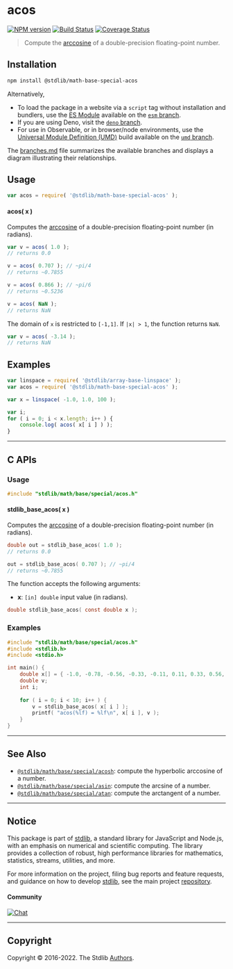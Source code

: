 <!--

@license Apache-2.0

Copyright (c) 2022 The Stdlib Authors.

Licensed under the Apache License, Version 2.0 (the "License");
you may not use this file except in compliance with the License.
You may obtain a copy of the License at

   http://www.apache.org/licenses/LICENSE-2.0

Unless required by applicable law or agreed to in writing, software
distributed under the License is distributed on an "AS IS" BASIS,
WITHOUT WARRANTIES OR CONDITIONS OF ANY KIND, either express or implied.
See the License for the specific language governing permissions and
limitations under the License.

-->

# acos

[![NPM version][npm-image]][npm-url] [![Build Status][test-image]][test-url] [![Coverage Status][coverage-image]][coverage-url] <!-- [![dependencies][dependencies-image]][dependencies-url] -->

> Compute the [arccosine][arccosine] of a double-precision floating-point number.

<section class="installation">

## Installation

```bash
npm install @stdlib/math-base-special-acos
```

Alternatively,

-   To load the package in a website via a `script` tag without installation and bundlers, use the [ES Module][es-module] available on the [`esm` branch][esm-url].
-   If you are using Deno, visit the [`deno` branch][deno-url].
-   For use in Observable, or in browser/node environments, use the [Universal Module Definition (UMD)][umd] build available on the [`umd` branch][umd-url].

The [branches.md][branches-url] file summarizes the available branches and displays a diagram illustrating their relationships.

</section>

<section class="usage">

## Usage

```javascript
var acos = require( '@stdlib/math-base-special-acos' );
```

#### acos( x )

Computes the [arccosine][arccosine] of a double-precision floating-point number (in radians).

```javascript
var v = acos( 1.0 );
// returns 0.0

v = acos( 0.707 ); // ~pi/4
// returns ~0.7855

v = acos( 0.866 ); // ~pi/6
// returns ~0.5236

v = acos( NaN );
// returns NaN
```

The domain of `x` is restricted to `[-1,1]`. If `|x| > 1`, the function returns `NaN`.

```javascript
var v = acos( -3.14 );
// returns NaN
```

</section>

<!-- /.usage -->

<section class="examples">

## Examples

<!-- eslint no-undef: "error" -->

```javascript
var linspace = require( '@stdlib/array-base-linspace' );
var acos = require( '@stdlib/math-base-special-acos' );

var x = linspace( -1.0, 1.0, 100 );

var i;
for ( i = 0; i < x.length; i++ ) {
    console.log( acos( x[ i ] ) );
}
```

</section>

<!-- /.examples -->

<!-- C interface documentation. -->

* * *

<section class="c">

## C APIs

<!-- Section to include introductory text. Make sure to keep an empty line after the intro `section` element and another before the `/section` close. -->

<section class="intro">

</section>

<!-- /.intro -->

<!-- C usage documentation. -->

<section class="usage">

### Usage

```c
#include "stdlib/math/base/special/acos.h"
```

#### stdlib_base_acos( x )

Computes the [arccosine][arccosine] of a double-precision floating-point number (in radians).

```c
double out = stdlib_base_acos( 1.0 );
// returns 0.0

out = stdlib_base_acos( 0.707 ); // ~pi/4
// returns ~0.7855
```

The function accepts the following arguments:

-   **x**: `[in] double` input value (in radians).

```c
double stdlib_base_acos( const double x );
```

</section>

<!-- /.usage -->

<!-- C API usage notes. Make sure to keep an empty line after the `section` element and another before the `/section` close. -->

<section class="notes">

</section>

<!-- /.notes -->

<!-- C API usage examples. -->

<section class="examples">

### Examples

```c
#include "stdlib/math/base/special/acos.h"
#include <stdlib.h>
#include <stdio.h>

int main() {
    double x[] = { -1.0, -0.78, -0.56, -0.33, -0.11, 0.11, 0.33, 0.56, 0.78, 1.0 };
    double v;
    int i;
    
    for ( i = 0; i < 10; i++ ) {
        v = stdlib_base_acos( x[ i ] );
        printf( "acos(%lf) = %lf\n", x[ i ], v );
    }
}
```

</section>

<!-- /.examples -->

</section>

<!-- /.c -->

<!-- Section for related `stdlib` packages. Do not manually edit this section, as it is automatically populated. -->

<section class="related">

* * *

## See Also

-   <span class="package-name">[`@stdlib/math/base/special/acosh`][@stdlib/math/base/special/acosh]</span><span class="delimiter">: </span><span class="description">compute the hyperbolic arccosine of a number.</span>
-   <span class="package-name">[`@stdlib/math/base/special/asin`][@stdlib/math/base/special/asin]</span><span class="delimiter">: </span><span class="description">compute the arcsine of a number.</span>
-   <span class="package-name">[`@stdlib/math/base/special/atan`][@stdlib/math/base/special/atan]</span><span class="delimiter">: </span><span class="description">compute the arctangent of a number.</span>

</section>

<!-- /.related -->

<!-- Section for all links. Make sure to keep an empty line after the `section` element and another before the `/section` close. -->


<section class="main-repo" >

* * *

## Notice

This package is part of [stdlib][stdlib], a standard library for JavaScript and Node.js, with an emphasis on numerical and scientific computing. The library provides a collection of robust, high performance libraries for mathematics, statistics, streams, utilities, and more.

For more information on the project, filing bug reports and feature requests, and guidance on how to develop [stdlib][stdlib], see the main project [repository][stdlib].

#### Community

[![Chat][chat-image]][chat-url]

---

## Copyright

Copyright &copy; 2016-2022. The Stdlib [Authors][stdlib-authors].

</section>

<!-- /.stdlib -->

<!-- Section for all links. Make sure to keep an empty line after the `section` element and another before the `/section` close. -->

<section class="links">

[npm-image]: http://img.shields.io/npm/v/@stdlib/math-base-special-acos.svg
[npm-url]: https://npmjs.org/package/@stdlib/math-base-special-acos

[test-image]: https://github.com/stdlib-js/math-base-special-acos/actions/workflows/test.yml/badge.svg?branch=main
[test-url]: https://github.com/stdlib-js/math-base-special-acos/actions/workflows/test.yml?query=branch:main

[coverage-image]: https://img.shields.io/codecov/c/github/stdlib-js/math-base-special-acos/main.svg
[coverage-url]: https://codecov.io/github/stdlib-js/math-base-special-acos?branch=main

<!--

[dependencies-image]: https://img.shields.io/david/stdlib-js/math-base-special-acos.svg
[dependencies-url]: https://david-dm.org/stdlib-js/math-base-special-acos/main

-->

[chat-image]: https://img.shields.io/gitter/room/stdlib-js/stdlib.svg
[chat-url]: https://gitter.im/stdlib-js/stdlib/

[stdlib]: https://github.com/stdlib-js/stdlib

[stdlib-authors]: https://github.com/stdlib-js/stdlib/graphs/contributors

[umd]: https://github.com/umdjs/umd
[es-module]: https://developer.mozilla.org/en-US/docs/Web/JavaScript/Guide/Modules

[deno-url]: https://github.com/stdlib-js/math-base-special-acos/tree/deno
[umd-url]: https://github.com/stdlib-js/math-base-special-acos/tree/umd
[esm-url]: https://github.com/stdlib-js/math-base-special-acos/tree/esm
[branches-url]: https://github.com/stdlib-js/math-base-special-acos/blob/main/branches.md

[arccosine]: https://en.wikipedia.org/wiki/Inverse_trigonometric_functions

<!-- <related-links> -->

[@stdlib/math/base/special/acosh]: https://github.com/stdlib-js/math-base-special-acosh

[@stdlib/math/base/special/asin]: https://github.com/stdlib-js/math-base-special-asin

[@stdlib/math/base/special/atan]: https://github.com/stdlib-js/math-base-special-atan

<!-- </related-links> -->

</section>

<!-- /.links -->
